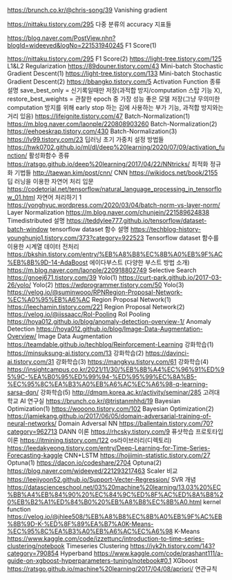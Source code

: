 https://brunch.co.kr/@chris-song/39 Vanishing gradient


https://nittaku.tistory.com/295 다중 분류의 accuracy 지표들


https://blog.naver.com/PostView.nhn?blogId=wideeyed&logNo=221531940245 F1 Score(1)


https://nittaku.tistory.com/295 F1 Score(2)
https://light-tree.tistory.com/125 L1&L2 Regularization
https://89douner.tistory.com/43 Mini-batch Stochastic Gradient Descent(1)
https://light-tree.tistory.com/133 Mini-batch Stochastic Gradient Descent(2)
https://bbangko.tistory.com/5 Activation Function 종류 설명
save_best_only = 신기록일때만 저장(과적합 방지/computation 스탑 기능 X), restore_best_weights = 관찰한 epoch 중 가장 성능 좋은 모델 저장(그냥 무의미한 computation 방지를 위해 early stop 하는 김에 사용하는 부가 기능, 과적합 방지와는 거리 있음)
https://lifeignite.tistory.com/47 Batch-Normalization(1) 
https://m.blog.naver.com/laonple/220808903260 Batch-Normalization(2) 
https://eehoeskrap.tistory.com/430 Batch-Normalization(3) https://lv99.tistory.com/23 딥러닝 초기 가중치 설정 방법들
https://hwk0702.github.io/ml/dl/deep%20learning/2020/07/09/activation_function/ 활성화함수 종류
https://ratsgo.github.io/deep%20learning/2017/04/22/NNtricks/ 최적화 정규화 기법들
http://taewan.kim/post/cnn/ CNN
https://wikidocs.net/book/2155 딥 러닝을 이용한 자연어 처리 입문
https://codetorial.net/tensorflow/natural_language_processing_in_tensorflow_01.html 자연어 처리하기 1
https://yonghyuc.wordpress.com/2020/03/04/batch-norm-vs-layer-norm/ Layer Normalization
https://m.blog.naver.com/chunjein/221589624838 Timedistributed 설명
https://teddylee777.github.io/tensorflow/dataset-batch-window tensorflow dataset 함수 설명
https://techblog-history-younghunjo1.tistory.com/373?category=922523 Tensorflow dataset 함수를 이용한 시계열 데이터 전처리
https://bkshin.tistory.com/entry/%EB%A8%B8%EC%8B%A0%EB%9F%AC%EB%8B%9D-14-AdaBoost 에이다부스트 (다양한 부스트 방법 소개)
https://m.blog.naver.com/laonple/220918802749 Selective Search
https://gnoej671.tistory.com/39 Yolo(1)
https://curt-park.github.io/2017-03-26/yolo/ Yolo(2)
https://wdprogrammer.tistory.com/50 Yolo(3)
https://velog.io/@suminwooo/RPNRegion-Proposal-Network-%EC%A0%95%EB%A6%AC Region Proposal Network(1)
https://leechamin.tistory.com/221 Region Proposal Network(2)
https://velog.io/@iissaacc/RoI-Pooling RoI Pooling
https://hoya012.github.io/blog/anomaly-detection-overview-1/ Anomaly Detection
https://hoya012.github.io/blog/Image-Data-Augmentation-Overview/ Image Data Augmentation
https://teamdable.github.io/techblog/Reinforcement-Learning 강화학습(1)
https://minsuksung-ai.tistory.com/13 강화학습(2)
https://davinci-ai.tistory.com/31 강화학습(3)
https://mangkyu.tistory.com/61 강화학습(4)
https://insightcampus.co.kr/2021/11/30/%EB%8B%A4%EC%96%91%ED%95%9C-%EA%B0%95%ED%99%94-%ED%95%99%EC%8A%B5-%EC%95%8C%EA%B3%A0%EB%A6%AC%EC%A6%98-q-learning-sarsa-dqn/ 강화학습(5)
http://dmqm.korea.ac.kr/activity/seminar/285 고려대학교 AI 연구실
https://brunch.co.kr/@tristanmhhd/19 Bayesian Optimization(1)
https://wooono.tistory.com/102 Bayesian Optimization(2)
https://jamiekang.github.io/2017/06/05/domain-adversarial-training-of-neural-networks/ Domain Adversal NN
https://ballentain.tistory.com/70?category=962713 DANN 이론
https://rhcsky.tistory.com/9 퓨샷학습 프로토타입 이론
https://itmining.tistory.com/122 os라이브러리(디렉토리)
https://leedakyeong.tistory.com/entry/Deep-Learning-for-Time-Series-Forecasting-kaggle CNN+LSTM
https://hojjimin-statistic.tistory.com/27 Optuna(1)
https://dacon.io/codeshare/2704 Optuna(2)
https://blog.naver.com/wideeyed/221293217463 Scaler 비교
https://leejiyoon52.github.io/Support-Vecter-Regression/ SVR 개념
https://datascienceschool.net/03%20machine%20learning/13.03%20%EC%BB%A4%EB%84%90%20%EC%84%9C%ED%8F%AC%ED%8A%B8%20%EB%B2%A1%ED%84%B0%20%EB%A8%B8%EC%8B%A0.html kernel function
https://velog.io/@jhlee508/%EB%A8%B8%EC%8B%A0%EB%9F%AC%EB%8B%9D-K-%ED%8F%89%EA%B7%A0K-Means-%EC%95%8C%EA%B3%A0%EB%A6%AC%EC%A6%98 K-Means
https://www.kaggle.com/code/izzettunc/introduction-to-time-series-clustering/notebook Timeseries Clustering
https://iyk2h.tistory.com/143?category=790854 Hyperband
https://www.kaggle.com/code/prashant111/a-guide-on-xgboost-hyperparameters-tuning/notebook#0.1 XGboost 
https://ratsgo.github.io/machine%20learning/2017/04/08/apriori/ 연관규칙
